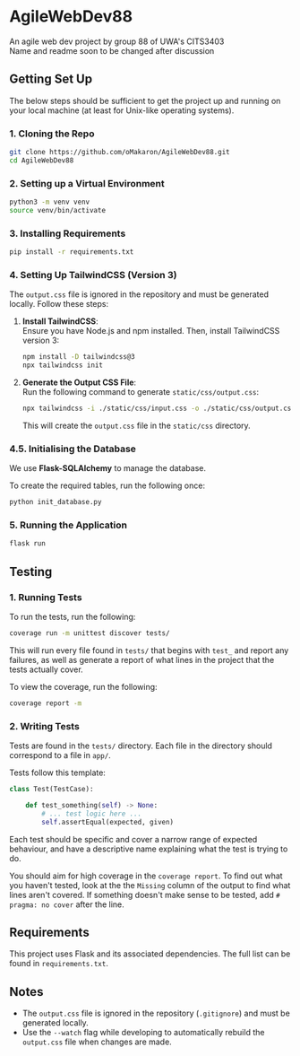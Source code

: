 # AgileWebDev88
An agile web dev project by group 88 of UWA's CITS3403  
Name and readme soon to be changed after discussion

## Getting Set Up
The below steps should be sufficient to get the project up and running on your local machine (at least for Unix-like operating systems).


### 1. Cloning the Repo
```bash
git clone https://github.com/oMakaron/AgileWebDev88.git
cd AgileWebDev88
```

### 2. Setting up a Virtual Environment
```bash
python3 -m venv venv
source venv/bin/activate
```

### 3. Installing Requirements
```bash
pip install -r requirements.txt
```

### 4. Setting Up TailwindCSS (Version 3)
The `output.css` file is ignored in the repository and must be generated locally. Follow these steps:

1. **Install TailwindCSS**:  
   Ensure you have Node.js and npm installed. Then, install TailwindCSS version 3:
   ```bash
   npm install -D tailwindcss@3
   npx tailwindcss init
   ```

2. **Generate the Output CSS File**:  
   Run the following command to generate `static/css/output.css`:
   ```bash
   npx tailwindcss -i ./static/css/input.css -o ./static/css/output.css --watch
   ```

   This will create the `output.css` file in the `static/css` directory.

### 4.5. Initialising the Database

We use **Flask-SQLAlchemy** to manage the database.

To create the required tables, run the following once:

```bash
python init_database.py
```

### 5. Running the Application
```bash
flask run
```

## Testing

### 1. Running Tests
To run the tests, run the following:
```bash
coverage run -m unittest discover tests/
```
This will run every file found in `tests/` that begins with `test_` and report any failures, as
well as generate a report of what lines in the project that the tests actually cover.

To view the coverage, run the following:
```bash
coverage report -m
```

### 2. Writing Tests
Tests are found in the `tests/` directory. Each file in the directory should correspond to a file in `app/`.

Tests follow this template:
```python
class Test(TestCase):

    def test_something(self) -> None:
        # ... test logic here ...
        self.assertEqual(expected, given)
```

Each test should be specific and cover a narrow range of expected behaviour, and have a descriptive
name explaining what the test is trying to do.

You should aim for high coverage in the `coverage report`. To find out what you haven't tested, look
at the the `Missing` column of the output to find what lines aren't covered. If something doesn't make
sense to be tested, add `# pragma: no cover` after the line.

## Requirements
This project uses Flask and its associated dependencies. The full list can be found in `requirements.txt`.

## Notes
- The `output.css` file is ignored in the repository (`.gitignore`) and must be generated locally.
- Use the `--watch` flag while developing to automatically rebuild the `output.css` file when changes are made.
